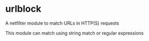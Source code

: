 # urlblock

A netfilter module to match URLs in HTTP(S) requests

This module can match using string match or regular expressions
